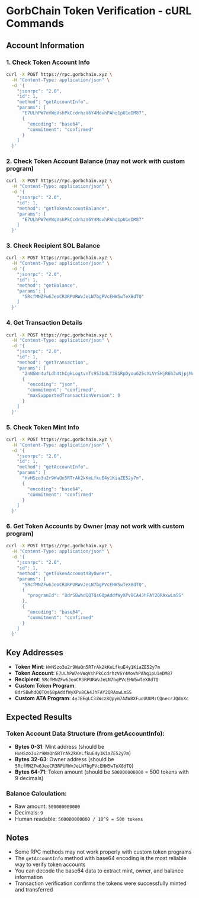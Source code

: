 # GorbChain Token Verification - cURL Commands

## Account Information

### 1. Check Token Account Info
```bash
curl -X POST https://rpc.gorbchain.xyz \
  -H "Content-Type: application/json" \
  -d '{
    "jsonrpc": "2.0",
    "id": 1,
    "method": "getAccountInfo",
    "params": [
      "E7ULhPW7eVWqVshPkCcdrhzV6Y4MovhPAhq1pU1eDM87",
      {
        "encoding": "base64",
        "commitment": "confirmed"
      }
    ]
  }'
```

### 2. Check Token Account Balance (may not work with custom program)
```bash
curl -X POST https://rpc.gorbchain.xyz \
  -H "Content-Type: application/json" \
  -d '{
    "jsonrpc": "2.0",
    "id": 1,
    "method": "getTokenAccountBalance",
    "params": [
      "E7ULhPW7eVWqVshPkCcdrhzV6Y4MovhPAhq1pU1eDM87"
    ]
  }'
```

### 3. Check Recipient SOL Balance
```bash
curl -X POST https://rpc.gorbchain.xyz \
  -H "Content-Type: application/json" \
  -d '{
    "jsonrpc": "2.0",
    "id": 1,
    "method": "getBalance",
    "params": [
      "5RcfMNZFw6JeoCR3RPURWvJeLN7bgPVcEHW5wTeX8dTQ"
    ]
  }'
```

### 4. Get Transaction Details
```bash
curl -X POST https://rpc.gorbchain.xyz \
  -H "Content-Type: application/json" \
  -d '{
    "jsonrpc": "2.0",
    "id": 1,
    "method": "getTransaction",
    "params": [
      "2nNSWn4ufLdh4thCgkLoqtvnTs95JbdLT381RpDyou625cXLVrSHjR6h3wNjpjMqBmbphDNznkGtBkUdnNoaBHxr",
      {
        "encoding": "json",
        "commitment": "confirmed",
        "maxSupportedTransactionVersion": 0
      }
    ]
  }'
```

### 5. Check Token Mint Info
```bash
curl -X POST https://rpc.gorbchain.xyz \
  -H "Content-Type: application/json" \
  -d '{
    "jsonrpc": "2.0",
    "id": 1,
    "method": "getAccountInfo",
    "params": [
      "HvHSzo3u2r9WaQn5RTrAk2kKeLfkuE4y1KiaZE52y7m",
      {
        "encoding": "base64",
        "commitment": "confirmed"
      }
    ]
  }'
```

### 6. Get Token Accounts by Owner (may not work with custom program)
```bash
curl -X POST https://rpc.gorbchain.xyz \
  -H "Content-Type: application/json" \
  -d '{
    "jsonrpc": "2.0",
    "id": 1,
    "method": "getTokenAccountsByOwner",
    "params": [
      "5RcfMNZFw6JeoCR3RPURWvJeLN7bgPVcEHW5wTeX8dTQ",
      {
        "programId": "8drSBwhdQQTQs68pAddfWyXPv8CA4JhFAY2QRAxwLmSS"
      },
      {
        "encoding": "base64",
        "commitment": "confirmed"
      }
    ]
  }'
```

## Key Addresses

- **Token Mint**: `HvHSzo3u2r9WaQn5RTrAk2kKeLfkuE4y1KiaZE52y7m`
- **Token Account**: `E7ULhPW7eVWqVshPkCcdrhzV6Y4MovhPAhq1pU1eDM87`
- **Recipient**: `5RcfMNZFw6JeoCR3RPURWvJeLN7bgPVcEHW5wTeX8dTQ`
- **Custom Token Program**: `8drSBwhdQQTQs68pAddfWyXPv8CA4JhFAY2QRAxwLmSS`
- **Custom ATA Program**: `4yJEEgLC3iWcz8Qpym7AAW8XFuoUUUMrCQnecrJQdnXc`

## Expected Results

### Token Account Data Structure (from getAccountInfo):
- **Bytes 0-31**: Mint address (should be `HvHSzo3u2r9WaQn5RTrAk2kKeLfkuE4y1KiaZE52y7m`)
- **Bytes 32-63**: Owner address (should be `5RcfMNZFw6JeoCR3RPURWvJeLN7bgPVcEHW5wTeX8dTQ`)
- **Bytes 64-71**: Token amount (should be `500000000000` = 500 tokens with 9 decimals)

### Balance Calculation:
- Raw amount: `500000000000`
- Decimals: `9`
- Human readable: `500000000000 / 10^9 = 500 tokens`

## Notes

- Some RPC methods may not work properly with custom token programs
- The `getAccountInfo` method with base64 encoding is the most reliable way to verify token accounts
- You can decode the base64 data to extract mint, owner, and balance information
- Transaction verification confirms the tokens were successfully minted and transferred 